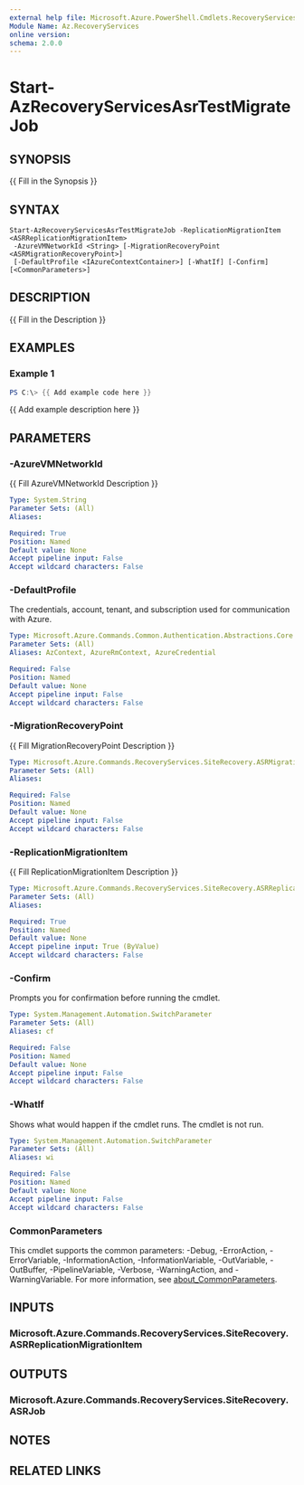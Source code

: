 ```yaml
---
external help file: Microsoft.Azure.PowerShell.Cmdlets.RecoveryServices.SiteRecovery.dll-Help.xml
Module Name: Az.RecoveryServices
online version:
schema: 2.0.0
---
```


# Start-AzRecoveryServicesAsrTestMigrateJob

## SYNOPSIS
{{ Fill in the Synopsis }}

## SYNTAX

```
Start-AzRecoveryServicesAsrTestMigrateJob -ReplicationMigrationItem <ASRReplicationMigrationItem>
 -AzureVMNetworkId <String> [-MigrationRecoveryPoint <ASRMigrationRecoveryPoint>]
 [-DefaultProfile <IAzureContextContainer>] [-WhatIf] [-Confirm] [<CommonParameters>]
```

## DESCRIPTION
{{ Fill in the Description }}

## EXAMPLES

### Example 1
```powershell
PS C:\> {{ Add example code here }}
```

{{ Add example description here }}

## PARAMETERS

### -AzureVMNetworkId
{{ Fill AzureVMNetworkId Description }}

```yaml
Type: System.String
Parameter Sets: (All)
Aliases:

Required: True
Position: Named
Default value: None
Accept pipeline input: False
Accept wildcard characters: False
```

### -DefaultProfile
The credentials, account, tenant, and subscription used for communication with Azure.

```yaml
Type: Microsoft.Azure.Commands.Common.Authentication.Abstractions.Core.IAzureContextContainer
Parameter Sets: (All)
Aliases: AzContext, AzureRmContext, AzureCredential

Required: False
Position: Named
Default value: None
Accept pipeline input: False
Accept wildcard characters: False
```

### -MigrationRecoveryPoint
{{ Fill MigrationRecoveryPoint Description }}

```yaml
Type: Microsoft.Azure.Commands.RecoveryServices.SiteRecovery.ASRMigrationRecoveryPoint
Parameter Sets: (All)
Aliases:

Required: False
Position: Named
Default value: None
Accept pipeline input: False
Accept wildcard characters: False
```

### -ReplicationMigrationItem
{{ Fill ReplicationMigrationItem Description }}

```yaml
Type: Microsoft.Azure.Commands.RecoveryServices.SiteRecovery.ASRReplicationMigrationItem
Parameter Sets: (All)
Aliases:

Required: True
Position: Named
Default value: None
Accept pipeline input: True (ByValue)
Accept wildcard characters: False
```

### -Confirm
Prompts you for confirmation before running the cmdlet.

```yaml
Type: System.Management.Automation.SwitchParameter
Parameter Sets: (All)
Aliases: cf

Required: False
Position: Named
Default value: None
Accept pipeline input: False
Accept wildcard characters: False
```

### -WhatIf
Shows what would happen if the cmdlet runs.
The cmdlet is not run.

```yaml
Type: System.Management.Automation.SwitchParameter
Parameter Sets: (All)
Aliases: wi

Required: False
Position: Named
Default value: None
Accept pipeline input: False
Accept wildcard characters: False
```

### CommonParameters
This cmdlet supports the common parameters: -Debug, -ErrorAction, -ErrorVariable, -InformationAction, -InformationVariable, -OutVariable, -OutBuffer, -PipelineVariable, -Verbose, -WarningAction, and -WarningVariable. For more information, see [about_CommonParameters](http://go.microsoft.com/fwlink/?LinkID=113216).

## INPUTS

### Microsoft.Azure.Commands.RecoveryServices.SiteRecovery.ASRReplicationMigrationItem

## OUTPUTS

### Microsoft.Azure.Commands.RecoveryServices.SiteRecovery.ASRJob

## NOTES

## RELATED LINKS
